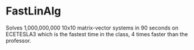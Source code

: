 # FastLinAlg
Solves 1,000,000,000 10x10 matrix-vector systems in 90 seconds on ECETESLA3 which is the fastest time in the class, 4 times faster than the professor.

